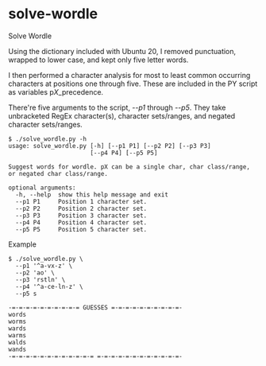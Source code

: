 # solve-wordle
Solve Wordle

Using the dictionary included with Ubuntu 20, I removed punctuation, wrapped to lower case, and kept only five letter words.

I then performed a character analysis for most to least common occurring characters at positions one through five. These are included in the PY script as variables p*X*_precedence.

There're five arguments to the script, *--p1* through *--p5*. They take unbracketed RegEx character(s), character sets/ranges, and negated character sets/ranges.

    $ ./solve_wordle.py -h
    usage: solve_wordle.py [-h] [--p1 P1] [--p2 P2] [--p3 P3]
                           [--p4 P4] [--p5 P5]

    Suggest words for wordle. pX can be a single char, char class/range, or negated char class/range.

    optional arguments:
      -h, --help  show this help message and exit
      --p1 P1     Position 1 character set.
      --p2 P2     Position 2 character set.
      --p3 P3     Position 3 character set.
      --p4 P4     Position 4 character set.
      --p5 P5     Position 5 character set.

Example

    $ ./solve_wordle.py \
      --p1 '^a-vx-z' \
      --p2 'ao' \
      --p3 'rstln' \
      --p4 '^a-ce-ln-z' \
      --p5 s

    -=-=-=-=-=-=-=-=-=-= GUESSES =-=-=-=-=-=-=-=-=-=-
    words
    worms
    wards
    warms
    walds
    wands
    -=-=-=-=-=-=-=-=-=-=-=-= =-=-=-=-=-=-=-=-=-=-=-=-

